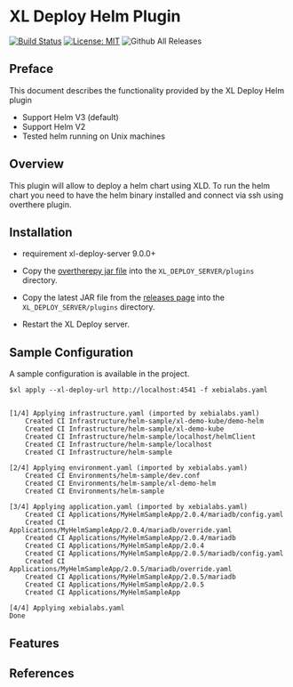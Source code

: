 # XL Deploy Helm Plugin

[![Build Status][xld-helm-plugin-travis-image]][xld-helm-plugin-travis-url]
[![License: MIT][xld-helm-plugin-license-image]][xld-helm-plugin-license-url]
![Github All Releases][xld-helm-plugin-downloads-image]

[xld-helm-plugin-travis-image]: https://travis-ci.org/xebialabs-community/xld-helm-plugin.svg?branch=master
[xld-helm-plugin-travis-url]: https://travis-ci.org/xebialabs-community/xld-helm-plugin
[xld-helm-plugin-license-image]: https://img.shields.io/badge/License-MIT-yellow.svg
[xld-helm-plugin-license-url]: https://opensource.org/licenses/MIT
[xld-helm-plugin-downloads-image]: https://img.shields.io/github/downloads/xebialabs-community/xld-helm-plugin/total.svg

## Preface

This document describes the functionality provided by the XL Deploy Helm plugin 
* Support Helm V3 (default)
* Support Helm V2 
* Tested helm running on Unix machines

## Overview

This plugin will allow to deploy a helm chart using XLD. To run the helm chart you need to have the helm binary installed and connect via ssh using overthere plugin.

## Installation

* requirement xl-deploy-server 9.0.0+
* Copy the [overtherepy jar file](https://github.com/xebialabs-community/overthere-pylib/releases/download/v0.0.4/overtherepy-0.0.4.jar) into the `XL_DEPLOY_SERVER/plugins` directory.

* Copy the latest JAR file from the [releases page](https://github.com/xebialabs-community/xld-helm-plugin/releases) into the `XL_DEPLOY_SERVER/plugins` directory.
* Restart the XL Deploy server.

## Sample Configuration
A sample configuration is available in the project.

```
$xl apply --xl-deploy-url http://localhost:4541 -f xebialabs.yaml 


[1/4] Applying infrastructure.yaml (imported by xebialabs.yaml)
    Created CI Infrastructure/helm-sample/xl-demo-kube/demo-helm
    Created CI Infrastructure/helm-sample/xl-demo-kube
    Created CI Infrastructure/helm-sample/localhost/helmClient
    Created CI Infrastructure/helm-sample/localhost
    Created CI Infrastructure/helm-sample

[2/4] Applying environment.yaml (imported by xebialabs.yaml)
    Created CI Environments/helm-sample/dev.conf
    Created CI Environments/helm-sample/xl-demo-helm
    Created CI Environments/helm-sample

[3/4] Applying application.yaml (imported by xebialabs.yaml)
    Created CI Applications/MyHelmSampleApp/2.0.4/mariadb/config.yaml
    Created CI Applications/MyHelmSampleApp/2.0.4/mariadb/override.yaml
    Created CI Applications/MyHelmSampleApp/2.0.4/mariadb
    Created CI Applications/MyHelmSampleApp/2.0.4
    Created CI Applications/MyHelmSampleApp/2.0.5/mariadb/config.yaml
    Created CI Applications/MyHelmSampleApp/2.0.5/mariadb/override.yaml
    Created CI Applications/MyHelmSampleApp/2.0.5/mariadb
    Created CI Applications/MyHelmSampleApp/2.0.5
    Created CI Applications/MyHelmSampleApp

[4/4] Applying xebialabs.yaml
Done
```
## Features

## References


